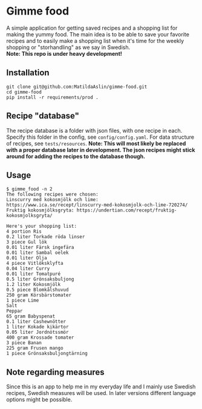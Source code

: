 # Gimme food
A simple application for getting saved recipes and a shopping list for making the yummy food.
The main idea is to be able to save your favorite recipes and to easily make a shopping list when it's time for the weekly shopping or "storhandling" as we say in Swedish.  
**Note: This repo is under heavy development!**

## Installation
```
git clone git@github.com:MatildaAslin/gimme-food.git
cd gimme-food
pip install -r requirements/prod .
```
## Recipe "database"
The recipe database is a folder with json files, with one recipe in each.
Specify this folder in the config, see `config/config.yaml`. For data structure
of recipes, see `tests/resources`.
**Note: This will most likely be replaced with a proper database later in development.
The json recipes might stick around for adding the recipes to the database though.**

## Usage
```
$ gimme_food -n 2
The following recipes were chosen:
Linscurry med kokosmjölk och lime: https://www.ica.se/recept/linscurry-med-kokosmjolk-och-lime-720274/
Fruktig kokosmjölksgryta: https://undertian.com/recept/fruktig-kokosmjolksgryta/

Here's your shopping list:
4 portion Ris
0.2 liter Torkade röda linser
3 piece Gul lök
0.01 liter Färsk ingefära
0.01 liter Sambal oelek
0.01 liter Olja
4 piece Vitlöksklyfta
0.04 liter Curry
0.01 liter Tomatpuré
0.5 liter Grönsaksbuljong
1.2 liter Kokosmjölk
0.5 piece Blomkålshuvud
250 gram Körsbärstomater
1 piece Lime
Salt
Peppar
65 gram Babyspenat
0.1 liter Cashewnötter
1 liter Kokade kikärtor
0.05 liter Jordnötssmör
400 gram Krossade tomater
3 piece Banan
225 gram Frusen mango
1 piece Grönsaksbuljongtärning

```

## Note regarding measures
Since this is an app to help me in my everyday life and I mainly use Swedish recipes, Swedish measures will be used. In later versions different language options might be possible.
